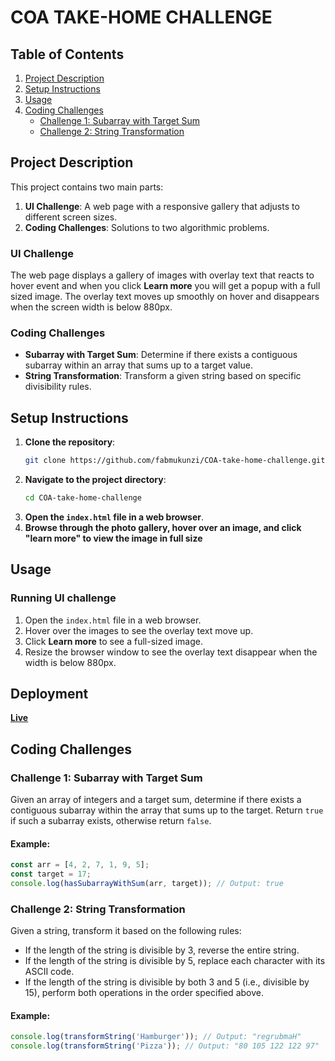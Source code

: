# COA TAKE-HOME CHALLENGE

## Table of Contents

1. [Project Description](#project-description)
2. [Setup Instructions](#setup-instructions)
3. [Usage](#usage)
4. [Coding Challenges](#coding-challenges)
   - [Challenge 1: Subarray with Target Sum](#challenge-1-subarray-with-target-sum)
   - [Challenge 2: String Transformation](#challenge-2-string-transformation)

## Project Description

This project contains two main parts:

1. **UI Challenge**: A web page with a responsive gallery that adjusts to different screen sizes.
2. **Coding Challenges**: Solutions to two algorithmic problems.

### UI Challenge

The web page displays a gallery of images with overlay text that reacts to hover event and when you click **Learn more** you will get a popup with a full sized image. The overlay text moves up smoothly on hover and disappears when the screen width is below 880px.

### Coding Challenges

- **Subarray with Target Sum**: Determine if there exists a contiguous subarray within an array that sums up to a target value.
- **String Transformation**: Transform a given string based on specific divisibility rules.

## Setup Instructions

1. **Clone the repository**:
   ```bash
   git clone https://github.com/fabmukunzi/COA-take-home-challenge.git
   ```
2. **Navigate to the project directory**:
   ```bash
   cd COA-take-home-challenge
   ```
3. **Open the `index.html` file in a web browser**.
4. **Browse through the photo gallery, hover over an image, and click "learn more" to view the image in full size**

## Usage

### Running UI challenge

1. Open the `index.html` file in a web browser.
2. Hover over the images to see the overlay text move up.
3. Click **Learn more** to see a full-sized image.
4. Resize the browser window to see the overlay text disappear when the width is below 880px.

## Deployment

**[Live](https://coa-take-home-challenge.vercel.app/)**

## Coding Challenges

### Challenge 1: Subarray with Target Sum

Given an array of integers and a target sum, determine if there exists a contiguous subarray within the array that sums up to the target. Return `true` if such a subarray exists, otherwise return `false`.

#### Example:

```javascript
const arr = [4, 2, 7, 1, 9, 5];
const target = 17;
console.log(hasSubarrayWithSum(arr, target)); // Output: true
```

### Challenge 2: String Transformation

Given a string, transform it based on the following rules:

- If the length of the string is divisible by 3, reverse the entire string.
- If the length of the string is divisible by 5, replace each character with its ASCII code.
- If the length of the string is divisible by both 3 and 5 (i.e., divisible by 15), perform both operations in the order specified above.

#### Example:

```javascript
console.log(transformString('Hamburger')); // Output: "regrubmaH"
console.log(transformString('Pizza')); // Output: "80 105 122 122 97"
```